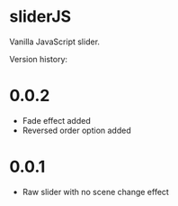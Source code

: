 # sliderJS
Vanilla JavaScript slider.

Version history:

# 0.0.2
- Fade effect added
- Reversed order option added

# 0.0.1
- Raw slider with no scene change effect
